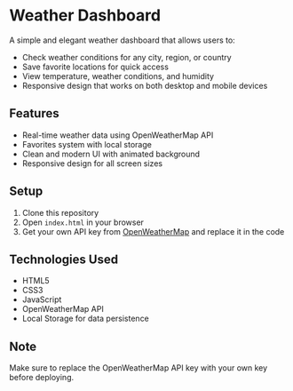 # Weather Dashboard

A simple and elegant weather dashboard that allows users to:
- Check weather conditions for any city, region, or country
- Save favorite locations for quick access
- View temperature, weather conditions, and humidity
- Responsive design that works on both desktop and mobile devices

## Features
- Real-time weather data using OpenWeatherMap API
- Favorites system with local storage
- Clean and modern UI with animated background
- Responsive design for all screen sizes

## Setup
1. Clone this repository
2. Open `index.html` in your browser
3. Get your own API key from [OpenWeatherMap](https://openweathermap.org/api) and replace it in the code

## Technologies Used
- HTML5
- CSS3
- JavaScript
- OpenWeatherMap API
- Local Storage for data persistence

## Note
Make sure to replace the OpenWeatherMap API key with your own key before deploying. 